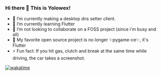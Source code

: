 ### Hi there 👋 This is Yolowex!

- 🔭 I’m currently making a desktop dns setter client.
- 🌱 I’m currently learning Flutter
- 👯 I’m not looking to collaborate on a FOSS project (since i'm busy and all)
- 🌳 My favorite open source project is no longer ✨pygame-ce✨, it's Flutter
- ⚡ Fun fact: If you hit gas, clutch and break at the same time while driving, the car takes a screenshot.
  
<a>[![wakatime](https://wakatime.com/badge/user/eb31e4ca-2bdc-4403-8de7-6d29488d75cd.svg)](https://wakatime.com/@eb31e4ca-2bdc-4403-8de7-6d29488d75cd)</a>






